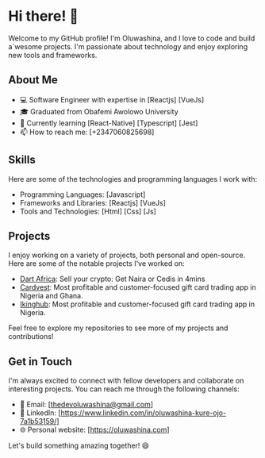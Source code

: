 <!--
**Oluwashina/Oluwashina** is a ✨ _special_ ✨ repository because its `README.md` (this file) appears on your GitHub profile.

Here are some ideas to get you started:

- 🔭 I’m currently working on ...
- 🌱 I’m currently learning ...
- 👯 I’m looking to collaborate on ...
- 🤔 I’m looking for help with ...
- 💬 Ask me about ...
- 📫 How to reach me: ...
- 😄 Pronouns: ...
- ⚡ Fun fact: ...
-->

# Hi there! 👋

Welcome to my GitHub profile! I'm Oluwashina, and I love to code and build a`wesome projects. I'm passionate about technology and enjoy exploring new tools and frameworks. 

## About Me

- 💻 Software Engineer with expertise in [Reactjs] [VueJs]
- 🎓 Graduated from Obafemi Awolowo University
- 🌱 Currently learning [React-Native] [Typescript] [Jest]
- 📫 How to reach me: [+2347060825698] 

## Skills

Here are some of the technologies and programming languages I work with:

- Programming Languages: [Javascript]
- Frameworks and Libraries: [Reactjs] [VueJs]
- Tools and Technologies: [Html] [Css] [Js]

## Projects

I enjoy working on a variety of projects, both personal and open-source. Here are some of the notable projects I've worked on:

- [Dart Africa](https://app.dartafrica.io): Sell your crypto: Get Naira or Cedis in 4mins
- [Cardvest](https://app.cardvest.ng): Most profitable and customer-focused gift card trading app in Nigeria and Ghana.
- [Ikinghub](https://ikinghub.com): Most profitable and customer-focused gift card trading app in Nigeria.

Feel free to explore my repositories to see more of my projects and contributions!

## Get in Touch

I'm always excited to connect with fellow developers and collaborate on interesting projects. You can reach me through the following channels:

- 📧 Email: [thedevoluwashina@gmail.com]
- 💬 LinkedIn: [https://www.linkedin.com/in/oluwashina-kure-ojo-7a1b53159/]
- 🌐 Personal website: [https://oluwashina.com]

Let's build something amazing together! 😄

